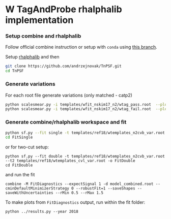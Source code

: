# W TagAndProbe rhalphalib implementation

### Setup combine and rhalphalib
Follow official combine instruction or setup with `conda` using [this branch](https://github.com/andrzejnovak/HiggsAnalysis-CombinedLimit/tree/root6.22-compat).

Setup [rhalphalib](https://github.com/nsmith-/rhalphalib) and then

```bash
git clone https://github.com/andrzejnovak/TnPSF.git
cd TnPSF
```

### Generate variations 
For each root file generate variations (only matched - catp2)
```bash
python scalesmear.py -i templates/wfit_nskim17_n2/wtag_pass.root  --plot
python scalesmear.py -i templates/wfit_nskim17_n2/wtag_fail.root  --plot
```

### Generate combine/rhalphalib workspace and fit

```bash
python sf.py --fit single -t templates/ref18/wtemplates_n2cvb_var.root -o FitSingle
cd FitSingle
```

or for two-cut setup:
```
python sf.py --fit double -t templates/ref18/wtemplates_n2cvb_var.root --t2 templates/ref18/wtemplates_cvl_var.root -o FitDouble
cd FitDouble
```
and run the fit
```
combine -M FitDiagnostics --expectSignal 1 -d model_combined.root --cminDefaultMinimizerStrategy 0 --robustFit=1 --saveShapes --saveWithUncertainties --rMin 0.5 --rMax 1.5
```

To make plots from `FitDiagnostics` output, run within the fit folder:
```
python ../results.py --year 2018
```

